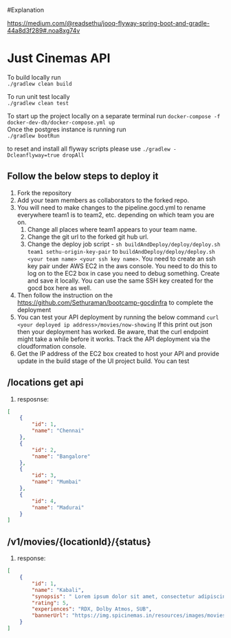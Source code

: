 #Explanation

https://medium.com/@readsethu/jooq-flyway-spring-boot-and-gradle-44a8d3f289#.noa8xg74v


# Just Cinemas API

To build locally run  
```./gradlew clean build```

To run unit test locally  
```./gradlew clean test```

To start up the project locally on a separate terminal run
```docker-compose -f docker-dev-db/docker-compose.yml up```  
Once the postgres instance is running run  
```./gradlew bootRun```

to reset and install all flyway scripts please use
```./gradlew -Dcleanflyway=true dropAll ```


## Follow the below steps to deploy it

1. Fork the repository
2. Add your team members as collaborators to the forked repo.
3. You will need to make changes to the pipeline.gocd.yml to rename everywhere team1 is to team2, etc. depending on which team you are on.
    1. Change all places where team1 appears to your team name.
    2. Change the git url to the forked git hub url.
    3. Change the deploy job script - ```sh buildAndDeploy/deploy/deploy.sh team1 sethu-origin-key-pair``` to ```buildAndDeploy/deploy/deploy.sh <your team name> <your ssh key name>```. You need to create an ssh key pair under AWS EC2 in the aws console. You need to do this to log on to the EC2 box in case you need to debug something. Create and save it locally. You can use the same SSH key created for the gocd box here as well.
4. Then follow the instruction on the https://github.com/Sethuraman/bootcamp-gocdinfra to complete the deployment
5. You can test your API deployment by running the below command
```curl <your deployed ip address>/movies/now-showing``` If this print out json then your deployment has worked. Be aware, that the curl endpoint might take a while before it works. Track the API deployment via the cloudformation console. 
5. Get the IP address of the EC2 box created to host your API and provide update in the build stage of the UI project build. You can test 







## /locations get api

1. resposnse:
```json
[
    {
        "id": 1,
        "name": "Chennai"
    },
    {
        "id": 2,
        "name": "Bangalore"
    },
    {
        "id": 3,
        "name": "Mumbai"
    },
    {
        "id": 4,
        "name": "Madurai"
    }
]
```

## /v1/movies/{locationId}/{status}

1. response:
```json
[
    {
        "id": 1,
        "name": "Kabali",
        "synopsis": " Lorem ipsum dolor sit amet, consectetur adipiscing elit. Aliquam tortor est, feugiat sit amet sagittis nec, viverra vehicula orci.",
        "rating": 5,
        "experiences": "RDX, Dolby Atmos, SUB",
        "bannerUrl": "https://img.spicinemas.in/resources/images/movies/Kabali/1000x320.jpg"
    }
]
```